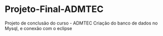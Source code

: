 # Projeto-Final-ADMTEC
Projeto de conclusão do curso - ADMTEC
Criação do banco de dados no Mysql, e conexão com o eclipse
